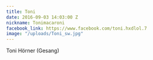 ```yaml
---
title: Toni
date: 2016-09-03 14:03:00 Z
nickname: Tonimacaroni
facebook_link: https://www.facebook.com/toni.hxdlol.7
image: "/uploads/Toni_sw.jpg"
---
```


Toni Hörner (Gesang)